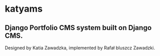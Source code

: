 katyams
=======

Django Portfolio CMS system built on Django CMS.
------------------------------------------------

Designed by Katia Zawadzka, implemented by Rafał bluszcz Zawadzki.
